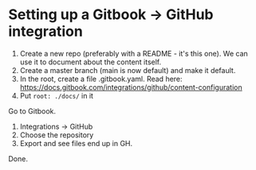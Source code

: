# Setting up a Gitbook -> GitHub integration
1. Create a new repo (preferably with a README - it's this one). We can use it to document about the content itself.
2. Create a master branch (main is now default) and make it default.
3. In the root, create a file .gitbook.yaml. Read here: https://docs.gitbook.com/integrations/github/content-configuration
4. Put `root: ./docs/` in it

Go to Gitbook.

1. Integrations -> GitHub
2. Choose the repository
3. Export and see files end up in GH.

Done.
